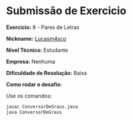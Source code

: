 # Submissão de Exercicio

**Exercicio:** 8 - Pares de Letras

**Nickname:** [Lucasm4sco](https://github.com/Lucasm4sco)

**Nível Técnico:** Estudante

**Empresa:** Nenhuma 

**Dificuldade de Resolução:** Baixa

**Como rodar o desafio**: 

Use os comandos: 

```bash
javac ConversorDeGraus.java
java ConversorDeGraus
```